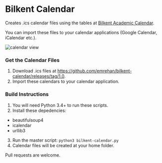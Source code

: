 # Bilkent Calendar
Creates .ics calendar files using the tables at [Bilkent Academic Calendar](http://www.bilkent.edu.tr/bilkent/academic/calendar/).

You can import these files to your calendar applications (Google Calendar, iCalendar etc.).

![calendar view](https://cloud.githubusercontent.com/assets/2770895/6021941/13a5b84e-abc2-11e4-9d31-7d5a88f06bd9.png)


### Get the Calendar Files
1. Download .ics files at https://github.com/emrehan/bilkent-calendar/releases/tag/1.0.
2. Import these calendars to your calendar application.


### Build Instructions
1. You will need Python 3.4+ to run these scripts.
2. Install these depedencies:
  * beautifulsoup4
  * icalendar
  * urllib3
3. Run the master script: `python3 bilkent-calendar.py`
4. Calendar files will be created at your home folder.

Pull requests are welcome.
